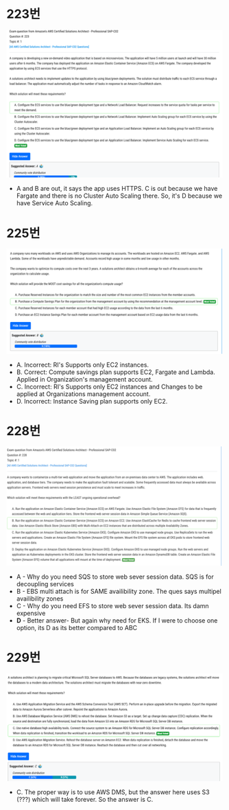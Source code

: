 # 223번

![image-20240114210147174](images/20240114_examtopic_sap_221-230/image-20240114210147174.png)

- A and B are out, it says the app uses HTTPS. C is out because we have Fargate and there is no Cluster Auto Scaling there. So, it's D because we have Service Auto Scaling.

# 225번

![image-20240114210247476](images/20240114_examtopic_sap_221-230/image-20240114210247476.png)

- A. Incorrect: RI's Supports only EC2 instances. 
- B. Correct: Compute savings plan supports EC2, Fargate and Lambda. Applied in Organization's management account. 
- C. Incorrect: RI's Supports only EC2 instances and Changes to be applied at Organizations management account. 
- D. Incorrect: Instance Saving plan supports only EC2.

# 228번

![image-20240114210711554](images/20240114_examtopic_sap_221-230/image-20240114210711554.png)

- A - Why do you need SQS to store web sever session data. SQS is for decoupling services 
- B - EBS multi attach is for SAME availibility zone. The ques says multipel availibility zones 
- C - Why do you need EFS to store web sever session data. Its damn expensive 
- **D** - Better answer- But again why need for EKS. If I were to choose one option, its D as its better compared to ABC

# 229번

![image-20240114210822485](images/20240114_examtopic_sap_221-230/image-20240114210822485.png)

- C. The proper way is to use AWS DMS, but the answer here uses S3 (???) which will take forever. So the answer is C.